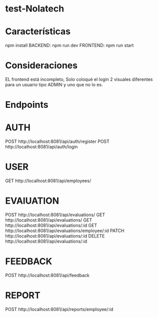 # test-Nolatech

# Características

npm install
BACKEND: npm run dev
FRONTEND: npm run start

# Consideraciones

EL frontend está incompleto, Solo coloqué el login 2 visuales diferentes para un usuario tipo ADMIN y uno que no lo es.

# Endpoints

# AUTH

POST http://localhost:8081/api/auth/register
POST http://localhost:8081/api/auth/login

# USER

GET http://localhost:8081/api/employees/

# EVAlUATION

POST http://localhost:8081/api/evaluations/
GET http://localhost:8081/api/evaluations/
GET http://localhost:8081/api/evaluations/:id
GET http://localhost:8081/api/evaluations/employee/:id
PATCH http://localhost:8081/api/evaluations/:id
DELETE http://localhost:8081/api/evaluations/:id

# FEEDBACK

POST http://localhost:8081/api/feedback

# REPORT

POST http://localhost:8081/api/reports/employee/:id
